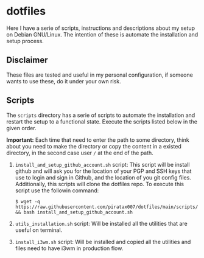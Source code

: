 # dotfiles
Here I have a serie of scripts, instructions and descriptions about my setup on Debian GNU/Linux. The intention of these
is automate the installation and setup process.

## Disclaimer
These files are tested and useful in my personal configuration, if someone wants to use these, do it under your own risk.

## Scripts
The `scripts` directory has a serie of scripts to automate the installation and restart the setup to a functional state.
Execute the scripts listed below in the given order.

**Important:** Each time that need to enter the path to some directory, think about you need to make the directory or
copy the content in a existed directory, in the second case user `/` at the end of the path.

1. `install_and_setup_github_account.sh` script: This script will be install github and will ask you for the location of
   your PGP and SSH keys that use to login and sign in Github, and the location of you git config files. Additionally,
   this scripts will clone the dotfiles repo. To execute this script use the followin command:
   ```
   $ wget -q https://raw.githubusercontent.com/piratax007/dotfiles/main/scripts/install_and_setup_github_account.sh && bash install_and_setup_github_account.sh
   ```

2. `utils_installation.sh` script: Will be installed all the utilities that are useful on terminal.

3. `install_i3wm.sh` script: Will be installed and copied all the utilities and files need to have i3wm in production
   flow.
